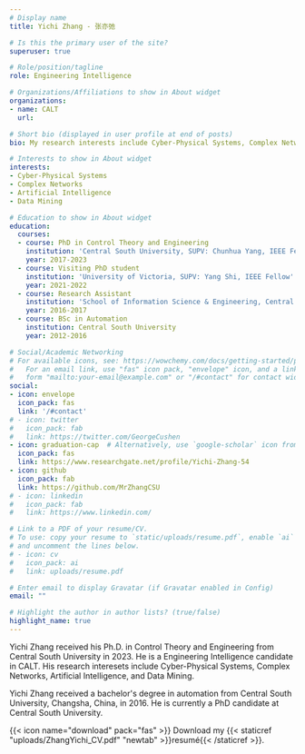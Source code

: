 ```yaml
---
# Display name
title: Yichi Zhang - 张亦弛

# Is this the primary user of the site?
superuser: true

# Role/position/tagline
role: Engineering Intelligence

# Organizations/Affiliations to show in About widget
organizations:
- name: CALT
  url: 

# Short bio (displayed in user profile at end of posts)
bio: My research interests include Cyber-Physical Systems, Complex Networks, Artificial Intelligence and Data Mining.

# Interests to show in About widget
interests:
- Cyber-Physical Systems
- Complex Networks
- Artificial Intelligence
- Data Mining

# Education to show in About widget
education:
  courses:
  - course: PhD in Control Theory and Engineering
    institution: 'Central South University, SUPV: Chunhua Yang, IEEE Fellow'
    year: 2017-2023
  - course: Visiting PhD student
    institution: 'University of Victoria, SUPV: Yang Shi, IEEE Fellow'
    year: 2021-2022
  - course: Research Assistant
    institution: 'School of Information Science & Engineering, Central South University'
    year: 2016-2017
  - course: BSc in Automation
    institution: Central South University
    year: 2012-2016

# Social/Academic Networking
# For available icons, see: https://wowchemy.com/docs/getting-started/page-builder/#icons
#   For an email link, use "fas" icon pack, "envelope" icon, and a link in the
#   form "mailto:your-email@example.com" or "/#contact" for contact widget.
social:
- icon: envelope
  icon_pack: fas
  link: '/#contact'
# - icon: twitter
#   icon_pack: fab
#   link: https://twitter.com/GeorgeCushen
- icon: graduation-cap  # Alternatively, use `google-scholar` icon from `ai` icon pack
  icon_pack: fas
  link: https://www.researchgate.net/profile/Yichi-Zhang-54
- icon: github
  icon_pack: fab
  link: https://github.com/MrZhangCSU
# - icon: linkedin
#   icon_pack: fab
#   link: https://www.linkedin.com/

# Link to a PDF of your resume/CV.
# To use: copy your resume to `static/uploads/resume.pdf`, enable `ai` icons in `params.toml`, 
# and uncomment the lines below.
# - icon: cv
#   icon_pack: ai
#   link: uploads/resume.pdf

# Enter email to display Gravatar (if Gravatar enabled in Config)
email: ""

# Highlight the author in author lists? (true/false)
highlight_name: true
---
```


Yichi Zhang received his Ph.D. in Control Theory and Engineering from Central South University in 2023. He is a Engineering Intelligence candidate in CALT. His research interesets include Cyber-Physical Systems, Complex Networks, Artificial Intelligence, and Data Mining.

Yichi Zhang received a bachelor's degree in automation from Central South University, Changsha, China, in 2016. He is currently a PhD candidate at Central South University. 


{{< icon name="download" pack="fas" >}} Download my {{< staticref "uploads/ZhangYichi_CV.pdf" "newtab" >}}resumé{{< /staticref >}}.
